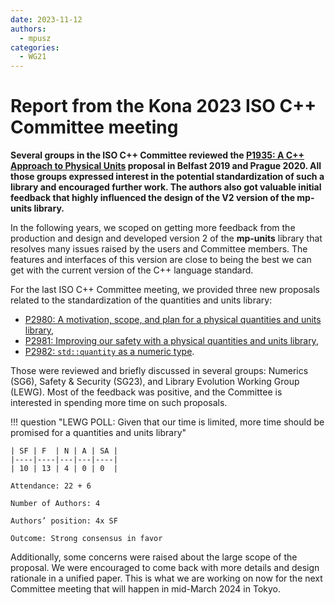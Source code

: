 ```yaml
---
date: 2023-11-12
authors:
  - mpusz
categories:
  - WG21
---
```


# Report from the Kona 2023 ISO C++ Committee meeting

**Several groups in the ISO C++ Committee reviewed the [P1935: A C++ Approach to Physical Units](https://wg21.link/p1935)
proposal in Belfast 2019 and Prague 2020. All those groups expressed interest in the potential
standardization of such a library and encouraged further work. The authors also got valuable
initial feedback that highly influenced the design of the V2 version of the mp-units library.**

In the following years, we scoped on getting more feedback from the production and design and
developed version 2 of the **mp-units** library that resolves many issues raised by the users and
Committee members. The features and interfaces of this version are close to being the best we can
get with the current version of the C++ language standard.

<!-- more -->

For the last ISO C++ Committee meeting, we provided three new proposals related to the
standardization of the quantities and units library:

- [P2980: A motivation, scope, and plan for a physical quantities and units library](https://wg21.link/p2980R1),
- [P2981: Improving our safety with a physical quantities and units library](https://wg21.link/p2981R1),
- [P2982: `std::quantity` as a numeric type](https://wg21.link/p2982R1).

Those were reviewed and briefly discussed in several groups: Numerics (SG6), Safety & Security
(SG23), and Library Evolution Working Group (LEWG). Most of the feedback was positive, and
the Committee is interested in spending more time on such proposals.

!!! question "LEWG POLL: Given that our time is limited, more time should be promised for a quantities and units library"

    | SF | F  | N | A | SA |
    |----|----|---|---|----|
    | 10 | 13 | 4 | 0 | 0  |

    Attendance: 22 + 6

    Number of Authors: 4

    Authors’ position: 4x SF

    Outcome: Strong consensus in favor

Additionally, some concerns were raised about the large scope of the proposal. We were encouraged
to come back with more details and design rationale in a unified paper. This is what we are working
on now for the next Committee meeting that will happen in mid-March 2024 in Tokyo.
